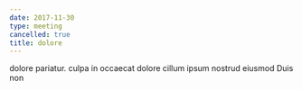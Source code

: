 ```yaml
---
date: 2017-11-30
type: meeting
cancelled: true
title: dolore
---
```

dolore pariatur. culpa in occaecat dolore cillum ipsum nostrud eiusmod Duis non